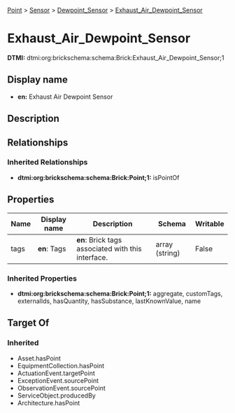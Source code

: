 [Point](../../Point.md) > [Sensor](../Sensor.md) > [Dewpoint_Sensor](Dewpoint_Sensor.md) > [Exhaust_Air_Dewpoint_Sensor](.)
# Exhaust_Air_Dewpoint_Sensor
**DTMI:** dtmi:org:brickschema:schema:Brick:Exhaust_Air_Dewpoint_Sensor;1
## Display name
- **en:** Exhaust Air Dewpoint Sensor
## Description
## Relationships
### Inherited Relationships
* **dtmi:org:brickschema:schema:Brick:Point;1:** isPointOf
## Properties
|Name|Display name|Description|Schema|Writable|
|-|-|-|-|-|
|tags|**en**: Tags|**en**: Brick tags associated with this interface.|array (string)|False|
### Inherited Properties
* **dtmi:org:brickschema:schema:Brick:Point;1:** aggregate, customTags, externalIds, hasQuantity, hasSubstance, lastKnownValue, name
## Target Of
### Inherited
* Asset.hasPoint
* EquipmentCollection.hasPoint
* ActuationEvent.targetPoint
* ExceptionEvent.sourcePoint
* ObservationEvent.sourcePoint
* ServiceObject.producedBy
* Architecture.hasPoint
